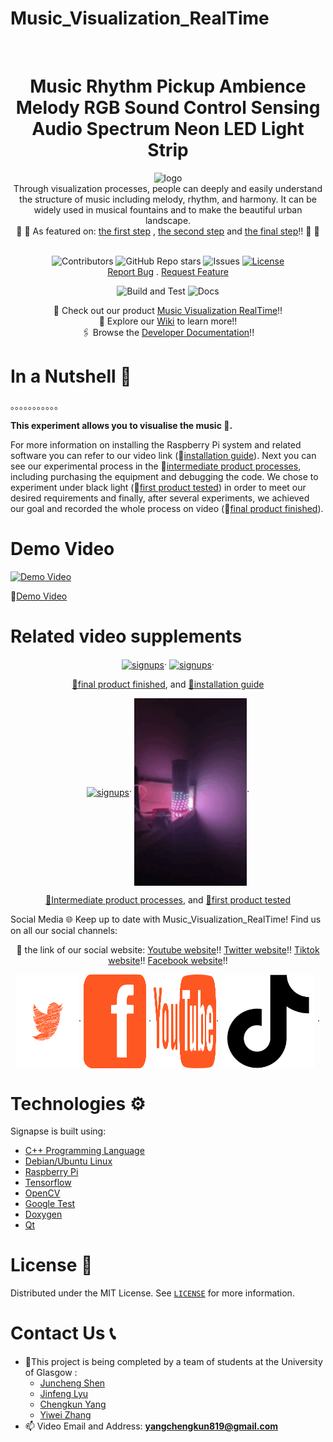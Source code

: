 # Music_Visualization_RealTime



<!-- PROJECT LOGO -->
<br />
<div align="center">
   <h1 align="center">Music Rhythm Pickup Ambience Melody RGB Sound Control Sensing Audio Spectrum Neon LED Light Strip</h1>
 <img src="https://github.com/ShenJuncheng/Music_Visualization_RealTime/blob/master/images/logo.gif" alt="logo" width="400" div al ign=center />
 </br>
 Through visualization processes, people can deeply and easily understand the structure of music including melody, rhythm, and harmony. It can be widely used in musical fountains and to make the beautiful urban landscape.
 </br>
 📰 🤩 As featured on: 
    <a href="https://www.youtube.com/watch?v=cDUxdskk_mE"> the first step</a> ,
    <a href="https://www.youtube.com/watch?v=k5yiMBfBp4c"> the second step</a> 
   and <a href="https://www.youtube.com/watch?v=WVSBW5tGGxk"> the final step</a>!! 🤩 📰
 </br>
 </br>

![Contributors](https://img.shields.io/github/contributors/albanjoseph/Signapse?style=for-the-badge)
![GitHub Repo stars](https://img.shields.io/github/stars/albanjoseph/Signapse?style=for-the-badge)
![Issues](https://img.shields.io/github/issues-raw/albanjoseph/Signapse?style=for-the-badge)
[![License](https://img.shields.io/github/license/albanjoseph/Signapse?style=for-the-badge)](https://github.com/ShenJuncheng/Music_Visualization_RealTime/blob/master/LICENSE)
<br />
<a href="https://github.com/ShenJuncheng/Music_Visualization_RealTime/issues">Report Bug</a>
.
<a href="https://github.com/ShenJuncheng/Music_Visualization_RealTime/issues">Request Feature</a>
<br />

![Build and Test](https://github.com/albanjoseph/Signapse/actions/workflows/cmake_build.yml/badge.svg?branch=dev&event=push)
![Docs](https://github.com/albanjoseph/Signapse/actions/workflows/docs.yml/badge.svg)

  <p align="center">
    🎥 Check out our product
    <a href="https://youtube.com/shorts/K81KBM_WK1A?feature=share"> Music Visualization RealTime</a>!!
    <br />
    📜 Explore our 
    <a href="https://github.com/ShenJuncheng/Music_Visualization_RealTime/wiki"> Wiki</a> to learn more!!
    <br />
    🖇️ Browse the 
    <a href="https://testingforforrwhat.github.io/html/annotated.html"> Developer Documentation</a>!! 
  </p>
</p>
</div>
<h3 align="left"></h3>



# In a Nutshell 🎵



。。。。。。。。。。。

**This experiment allows you to visualise the music 🎵.​**

For more information on installing the Raspberry Pi system and related software you can refer to our video link (🔗[installation guide](https://www.youtube.com/watch?v=cDUxdskk_mE)). Next you can see our experimental process in the 🔗[intermediate product processes](https://www.youtube.com/watch?v=k5yiMBfBp4c), including purchasing the equipment and debugging the code. We chose to experiment under black light (🔗[first product tested](https://twitter.com/ilovemandheling/status/1646591982796525580?s=61&t=DiPPDKnMr0ZFpzdojYN8UA)) in order to meet our desired requirements and finally, after several experiments, we achieved our goal and recorded the whole process on video (🔗[final product finished](https://www.youtube.com/watch?v=WVSBW5tGGxk)).


# Demo Video                                                             
[![Demo Video](https://github.com/ShenJuncheng/Music_Visualization_RealTime/blob/master/images/Demo%20Video%20finished%20.gif)](https://twitter.com/ilovemandheling/status/1647720095160909824)

🔗[Demo Video](https://twitter.com/ilovemandheling/status/1647720095160909824)

# Related video supplements

<p align="center">
<a href="https://www.youtube.com/watch?v=WVSBW5tGGxk" target="blank"><img align="center" src="https://github.com/ShenJuncheng/Music_Visualization_RealTime/blob/master/images/final%20product%20finished.gif" alt="signups" height="150" width="230" /></a>·
<a href="https://www.youtube.com/watch?v=k5yiMBfBp4c" target="blank"><img align="center" src="https://github.com/ShenJuncheng/Music_Visualization_RealTime/blob/master/images/step%20for%20our%20app%20for%20projects%20finished.gif" alt="signups" height="150" width="230" /></a>·
</p>

<p align="center">   
    <a href="https://www.youtube.com/watch?v=WVSBW5tGGxk"> 🔗final product finished</a>,
    and <a href="https://www.youtube.com/watch?v=cDUxdskk_mE"> 🔗installation guide</a>
</p> 
   

<p align="center">
<a href="https://www.youtube.com/watch?v=k5yiMBfBp4c" target="blank"><img align="center" src="https://github.com/ShenJuncheng/Music_Visualization_RealTime/blob/master/images/Process%20notes.gif" alt="signups" height="300" width="180" /></a>·
<a href="https://twitter.com/ilovemandheling/status/1646591982796525580?s=61&t=DiPPDKnMr0ZFpzdojYN8UA" target="blank"><img align="center" src="https://github.com/ShenJuncheng/Music_Visualization_RealTime/blob/master/images/final%20product-4.gif" alt="signups" height="300" width="180" /></a>·
</p>

<p align="center">   
    <a href="https://www.youtube.com/watch?v=k5yiMBfBp4c"> 🔗Intermediate product processes</a>,
    and <a href="https://twitter.com/ilovemandheling/status/1646591982796525580?s=61&t=DiPPDKnMr0ZFpzdojYN8UA"> 🔗first product tested</a>
</p> 



Social Media 🌐
Keep up to date with Music_Visualization_RealTime! Find us on all our social channels:
</br>

<p align="center">
    🔗 the link of our social website:
    <a href="https://www.youtube.com/@chengkunyang-py8ym/featured"> Youtube website</a>!!
    <a href="https://twitter.com/ilovemandheling"> Twitter website</a>!!
    <a href="https://www.tiktok.com/@chengkunyang"> Tiktok website</a>!!
    <a href="https://www.facebook.com/profile.php?id=100091873299953"> Facebook website</a>!!
    <br />





<p align="center">
<a href="https://twitter.com/ilovemandheling" target="blank"><img align="center" src="https://github.com/ShenJuncheng/Music_Visualization_RealTime/blob/master/images/Twitter.svg" alt="signups" height="150" width="100" /></a>·
<a href="https://www.facebook.com/profile.php?id=100091873299953" target="blank"><img align="center" src="https://github.com/ShenJuncheng/Music_Visualization_RealTime/blob/master/images/facebook.svg" alt="signapse" height="150" width="100" /></a> ·
<a href="https://www.youtube.com/@chengkunyang-py8ym/featured" target="blank"><img align="center" src="https://github.com/ShenJuncheng/Music_Visualization_RealTime/blob/master/images/youtube.svg" alt="youtube" height="150" width="100"  /></a>·
<a href="https://www.tiktok.com/@chengkunyang" target="blank"><img align="center" src="https://github.com/ShenJuncheng/Music_Visualization_RealTime/blob/master/images/tiktok.svg" width="150" /></a> ·


</p>

# Technologies ⚙️
Signapse is built using:
- [C++ Programming Language](https://www.cplusplus.com/)
- [Debian/Ubuntu Linux](https://www.linux.org/)
- [Raspberry Pi](https://www.raspberrypi.org)
- [Tensorflow](https://www.tensorflow.org/)
- [OpenCV](https://opencv.org/)
- [Google Test](https://github.com/google/googletest)
- [Doxygen](https://www.doxygen.nl/index.html)
- [Qt](https://www.qt.io/)

<!-- LICENSE -->

# License 📰

Distributed under the MIT License. See [`LICENSE`](https://github.com/ShenJuncheng/Music_Visualization_RealTime/blob/master/LICENSE) for more information.




# Contact Us 📞
- 🔭This project is being completed by a team of students at the University of Glasgow :
    * [Juncheng Shen](https://github.com/ShenJuncheng)
    * [Jinfeng Lyu](https://github.com/Jinfeng-Lyu)
    * [Chengkun Yang](https://github.com/YANGCHENGKUN-designer)
    * [Yiwei Zhang](https://github.com/testingforforrwhat)
- 📫 Video Email and Address: **yangchengkun819@gmail.com**

